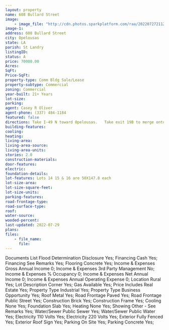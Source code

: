 ```yaml
---
layout: property
name: 608 Bullard Street
image:
    - image_file: "http://cdn.photos.sparkplatform.com/raa/20220727211205232673000000.jpg"
image-1:
address: 608 Bullard Street
city: Opelousas
state: LA
parish: St Landry
listingID: 
status: A
price: 70000.00
Acres: 
SqFt: 
Price-SqFt: 
property-type: Comm Bldg Sale/Lease
property-subtype: Commercial
zoning: Commercial
year-built: 21+ Years
lot-size: 
parking: 
agent: Casey R Oliver
agent-phone: (337) 484-1184
featured: false
directions: Take I-49 N toward Opelousas.   Take exit 19B to merge onto US-190 W/U.S. Hwy 190 W toward Opelousas.   Turn left onto S Bullard St.   The destination will be on the right.
building-features: 
cooling: 
heating: 
living-area: 
living-area-source: 
living-area-units: 
stories: 2.0
construction-materials: 
door-features: 
electric: 
foundation-details: 
lot-features: Lots 14 15 & 16 are 50X147.8 each
lot-size-area: 
lot-size-square-feet: 
lot-size-units: 
parking-features: 
road-frontage-type: 
road-surface-type: 
roof: 
water-source: 
wooded-percent: 
last-updated: 2022-07-29
plans: 
files:
    - file_name:
      file:
---
```

Documents List	Flood Determination Disclosure	Yes;
Financing	Cash	Yes;
Financing	See Remarks	Yes;
Flooring	Concrete	Yes;
Income & Expenses	Gross Annual Income	0;
Income & Expenses	3rd Party Management	No;
Income & Expenses	% Occupancy	0;
Income & Expenses	Net Annual Income	0;
Income & Expenses	Annual Operating Expense	0;
Location	Rural	Yes;
Lot Description	Corner	Yes;
Gas	Available	Yes;
Price Includes	Real Estate	Yes;
Property Type	Industrial	Yes;
Property Type	Business Opportunity	Yes;
Roof	Metal	Yes;
Road Frontage	Paved	Yes;
Road Frontage	Public Street	Yes;
Construction	Brick	Yes;
Construction	Frame	Yes;
Cooling	None	Yes;
Foundation	Slab	Yes;
Heating	None	Yes;
Showing	Other - See Remarks	Yes;
Water/Sewer	Public Sewer	Yes;
Water/Sewer	Public Water	Yes;
Electricity	110 Volts	Yes;
Electricity	220 Volts	Yes;
Exterior	Fully Fenced	Yes;
Exterior	Roof Sign	Yes;
Parking	On Site	Yes;
Parking	Concrete	Yes;

